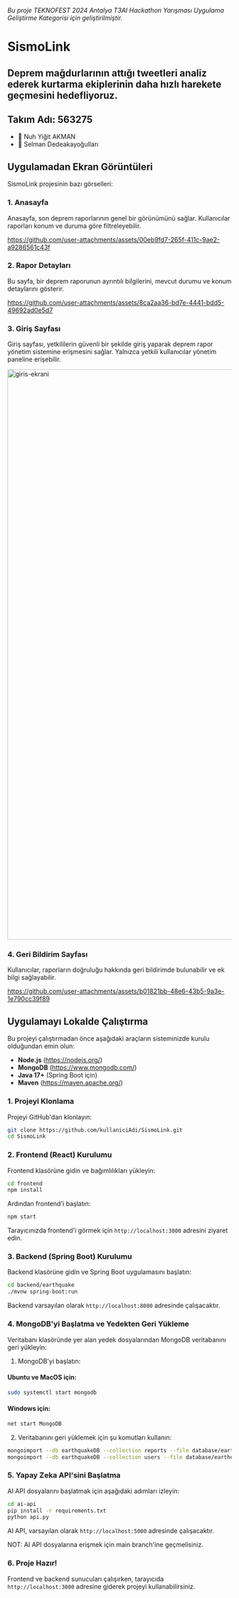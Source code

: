 
*Bu proje TEKNOFEST 2024 Antalya T3AI Hackathon Yarışması Uygulama Geliştirme Kategorisi için geliştirilmiştir.*

# SismoLink
## Deprem mağdurlarının attığı tweetleri analiz ederek kurtarma ekiplerinin daha hızlı harekete geçmesini hedefliyoruz.

## Takım Adı: 563275
- 👤 Nuh Yiğit AKMAN
- 👤 Selman Dedeakayoğulları

## Uygulamadan Ekran Görüntüleri

SismoLink projesinin bazı görselleri:

### 1. Anasayfa
Anasayfa, son deprem raporlarının genel bir görünümünü sağlar. Kullanıcılar raporları konum ve duruma göre filtreleyebilir.

https://github.com/user-attachments/assets/00eb9fd7-265f-411c-9ae2-a9286561c43f

### 2. Rapor Detayları
Bu sayfa, bir deprem raporunun ayrıntılı bilgilerini, mevcut durumu ve konum detaylarını gösterir.

https://github.com/user-attachments/assets/8ca2aa36-bd7e-4441-bdd5-49692ad0e5d7

### 3. Giriş Sayfası
Giriş sayfası, yetkililerin güvenli bir şekilde giriş yaparak deprem rapor yönetim sistemine erişmesini sağlar. Yalnızca yetkili kullanıcılar yönetim paneline erişebilir.

<img width="1278" alt="giris-ekrani" src="https://github.com/user-attachments/assets/305cd09b-03cf-459a-9834-ff6930cdcde0">

### 4. Geri Bildirim Sayfası
Kullanıcılar, raporların doğruluğu hakkında geri bildirimde bulunabilir ve ek bilgi sağlayabilir.

https://github.com/user-attachments/assets/b01821bb-48e6-43b5-9a3e-1e790cc39f89

## Uygulamayı Lokalde Çalıştırma

Bu projeyi çalıştırmadan önce aşağıdaki araçların sisteminizde kurulu olduğundan emin olun:

- **Node.js** (https://nodejs.org/)
- **MongoDB** (https://www.mongodb.com/)
- **Java 17+** (Spring Boot için)
- **Maven** (https://maven.apache.org/)

### 1. Projeyi Klonlama

Projeyi GitHub'dan klonlayın:

```bash
git clone https://github.com/kullaniciAdi/SismoLink.git
cd SismoLink
```

### 2. Frontend (React) Kurulumu

Frontend klasörüne gidin ve bağımlılıkları yükleyin:

```bash
cd frontend
npm install
```

Ardından frontend'i başlatın:

```bash
npm start
```

Tarayıcınızda frontend'i görmek için `http://localhost:3000` adresini ziyaret edin.

### 3. Backend (Spring Boot) Kurulumu

Backend klasörüne gidin ve Spring Boot uygulamasını başlatın:

```bash
cd backend/earthquake
./mvnw spring-boot:run
```

Backend varsayılan olarak `http://localhost:8080` adresinde çalışacaktır.

### 4. MongoDB'yi Başlatma ve Yedekten Geri Yükleme

Veritabanı klasöründe yer alan yedek dosyalarından MongoDB veritabanını geri yükleyin:

1. MongoDB'yi başlatın:

#### Ubuntu ve MacOS için:
```bash
sudo systemctl start mongodb
```

#### Windows için:
```bash
net start MongoDB
```

2. Veritabanını geri yüklemek için şu komutları kullanın:

```bash
mongoimport --db earthquakeDB --collection reports --file database/earthquakedb.reports.json --jsonArray
mongoimport --db earthquakeDB --collection users --file database/earthquakedb.users.json --jsonArray
```

### 5. Yapay Zeka API'sini Başlatma

AI API dosyalarını başlatmak için aşağıdaki adımları izleyin:

```bash
cd ai-api
pip install -r requirements.txt
python api.py
```

AI API, varsayılan olarak `http://localhost:5000` adresinde çalışacaktır.

NOT: AI API dosyalarına erişmek için main branch'ine geçmelisiniz.

### 6. Proje Hazır!

Frontend ve backend sunucuları çalışırken, tarayıcıda `http://localhost:3000` adresine giderek projeyi kullanabilirsiniz.
